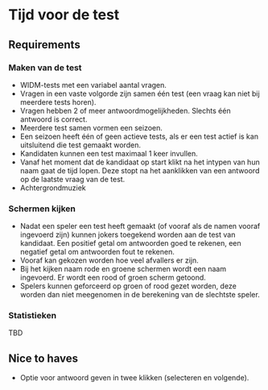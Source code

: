 # Tijd voor de test

## Requirements

### Maken van de test

- WIDM-tests met een variabel aantal vragen.
- Vragen in een vaste volgorde zijn samen één test (een vraag kan niet bij
  meerdere tests horen).
- Vragen hebben 2 of meer antwoordmogelijkheden. Slechts één antwoord is correct.
- Meerdere test samen vormen een seizoen.
- Een seizoen heeft één of geen actieve tests, als er een test actief is kan
  uitsluitend die test gemaakt worden.
- Kandidaten kunnen een test maximaal 1 keer invullen.
- Vanaf het moment dat de kandidaat op start klikt na het intypen van hun naam
  gaat de tijd lopen. Deze stopt na het aanklikken van een antwoord op de laatste
  vraag van de test.
- Achtergrondmuziek

### Schermen kijken

- Nadat een speler een test heeft gemaakt (of vooraf als de namen vooraf
  ingevoerd zijn) kunnen jokers toegekend worden aan de test van kandidaat. Een
  positief getal om antwoorden goed te rekenen, een negatief getal om
  antwoorden fout te rekenen.
- Vooraf kan gekozen worden hoe veel afvallers er zijn.
- Bij het kijken naam rode en groene schermen wordt een naam ingevoerd. Er
  wordt een rood of groen scherm getoond.
- Spelers kunnen geforceerd op groen of rood gezet worden, deze worden dan niet
  meegenomen in de berekening van de slechtste speler.

### Statistieken

TBD

## Nice to haves

- Optie voor antwoord geven in twee klikken (selecteren en volgende).

